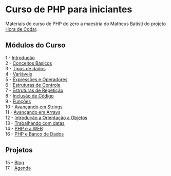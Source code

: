 # Curso de PHP para iniciantes
Materiais do curso de PHP do zero a maestria do Matheus Batisti do projeto [Hora de Codar](https://horadecodar.com.br/).

## Módulos do Curso
1 - [Introdução](1_Intro) <br>
2 - [Conceitos Básicos](2_conceitos_basicos) <br>
3 - [Tipos de dados](3_tipos_de_dados) <br>
4 - [Variáveis](4_variaveis) <br>
5 - [Expressões e Operadores](5_op_expressoes) <br>
6 - [Estruturas de Controle](6_estruturas_de_controle) <br>
7 - [Estruturas de Repetição](7_estruturas_de_repeticao) <br>
8 - [Inclusão de Código](8_inclusao_de_arquivo) <br>
9 - [Funções](9_funcoes) <br>
10 - [Avançando em Strings](10_strings) <br>
11 - [Avançando em Arrays](11_arrays) <br>
12 - [Introdução a Orientação a Objetos](12_poo) <br>
13 - [Trabalhando com datas](13_datas) <br>
14 - [PHP e a WEB](14_php_e_web) <br>
16 - [PHP e Banco de Dados](16_php_e_banco_de_dados) <br>

## Projetos
15 - [Blog](15_blog) <br>
17 - [Agenda](17_agenda) <br>